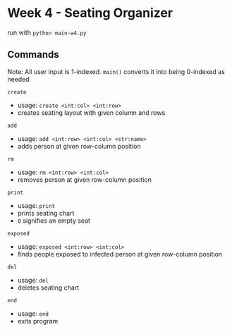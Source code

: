 # Week 4 - Seating Organizer

run with `python main-w4.py`

## Commands

Note: All user input is 1-indexed. `main()` converts it into being 0-indexed as needed

`create`
- usage: `create <int:col> <int:row>`
- creates seating layout with given column and rows

`add`
- usage: `add <int:row> <int:col> <str:name>`
- adds person at given row-column position

`rm`
- usage: `rm <int:row> <int:col>`
- removes person at given row-column position

`print`
- usage: `print`
- prints seating chart
- `0` signifies an empty seat

`exposed`
- usage: `exposed <int:row> <int:col>`
- finds people exposed to infected person at given row-column position

`del`
- usage: `del`
- deletes seating chart

`end`
- usage: `end`
- exits program
